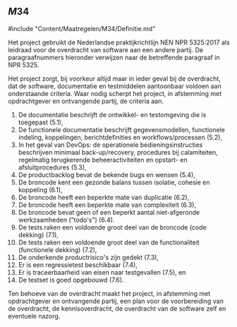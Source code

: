 ## $M34$

#include "Content/Maatregelen/M34/Definitie.md"

Het project gebruikt de Nederlandse praktijkrichtlijn NEN NPR 5325:2017 als leidraad voor de overdracht van software aan een andere partij. De paragraafnummers hieronder verwijzen naar de betreffende paragraaf in NPR 5325.

Het project zorgt, bij voorkeur altijd maar in ieder geval bij de overdracht, dat de software, documentatie en testmiddelen aantoonbaar voldoen aan onderstaande criteria. Waar nodig scherpt het project, in afstemming met opdrachtgever en ontvangende partij, de criteria aan.

1. De documentatie beschrijft de ontwikkel- en testomgeving die is toegepast (5.1),
1. De functionele documentatie beschrijft gegevensmodellen, functionele indeling, koppelingen, berichtdefinities en workflows/processen (5.2),
1. In het geval van DevOps: de operationele bedieningsinstructies beschrijven minimaal back-up/recovery, procedures bij calamiteiten, regelmatig terugkerende beheeractiviteiten en opstart- en afsluitprocedures (5.3),
1. De productbacklog bevat de bekende bugs en wensen (5.4),
1. De broncode kent een gezonde balans tussen isolatie, cohesie en koppeling (6.1),
1. De broncode heeft een beperkte mate van duplicatie (6.2),
1. De broncode heeft een beperkte mate van complexiteit (6.3),
1. De broncode bevat geen of een beperkt aantal niet-afgeronde werkzaamheden ("todo's") (6.4).
1. De tests raken een voldoende groot deel van de broncode (code dekking) (7.1),
1. De tests raken een voldoende groot deel van de functionaliteit (functionele dekking) (7.2),
1. De onderkende productrisico's zijn gedekt (7.3),
1. Er is een regressietest beschikbaar (7.4),
1. Er is traceerbaarheid van eisen naar testgevallen (7.5), en
1. De testset is goed opgebouwd (7.6).

Ten behoeve van de overdracht maakt het project, in afstemming met opdrachtgever en ontvangende partij, een plan voor de voorbereiding van de overdracht, de kennisoverdracht, de overdracht van de software zelf en eventuele nazorg.
